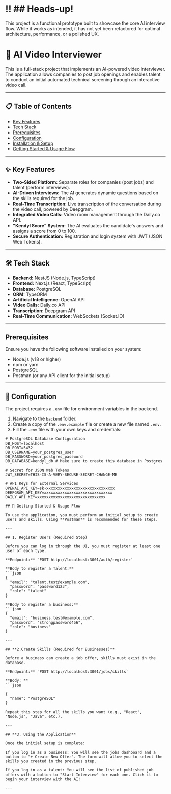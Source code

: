 # ‼️ ## Heads-up!

This project is a functional prototype built to showcase the core AI interview flow. While it works as intended, it has not yet been refactored for optimal architecture, performance, or a polished UX.

# 🤖 AI Video Interviewer

This is a full-stack project that implements an AI-powered video interviewer. The application allows companies to post job openings and enables talent to conduct an initial automated technical screening through an interactive video call.

---

## 📋 Table of Contents

- [Key Features](#key-features)
- [Tech Stack](#tech-stack)
- [Prerequisites](#prerequisites)
- [Configuration](#configuration)
- [Installation & Setup](#installation--setup)
- [Getting Started & Usage Flow](#getting-started--usage-flow)

---

## ✨ Key Features

- **Two-Sided Platform:** Separate roles for companies (post jobs) and talent (perform interviews).
- **AI-Driven Interviews:** The AI generates dynamic questions based on the skills required for the job.
- **Real-Time Transcription:** Live transcription of the conversation during the video call, powered by Deepgram.
- **Integrated Video Calls:** Video room management through the Daily.co API.
- **"Kendyl Score" System:** The AI evaluates the candidate's answers and assigns a score from 0 to 100.
- **Secure Authentication:** Registration and login system with JWT (JSON Web Tokens).

---

## 🛠️ Tech Stack

- **Backend:** NestJS (Node.js, TypeScript)
- **Frontend:** Next.js (React, TypeScript)
- **Database:** PostgreSQL
- **ORM:** TypeORM
- **Artificial Intelligence:** OpenAI API
- **Video Calls:** Daily.co API
- **Transcription:** Deepgram API
- **Real-Time Communication:** WebSockets (Socket.IO)

---

## Prerequisites

Ensure you have the following software installed on your system:

- Node.js (v18 or higher)
- npm or yarn
- PostgreSQL
- Postman (or any API client for the initial setup)

---

## 🔧 Configuration

The project requires a `.env` file for environment variables in the backend.

1.  Navigate to the `backend` folder.
2.  Create a copy of the `.env.example` file or create a new file named `.env`.
3.  Fill the `.env` file with your own keys and credentials:

````env
# PostgreSQL Database Configuration
DB_HOST=localhost
DB_PORT=5432
DB_USERNAME=your_postgres_user
DB_PASSWORD=your_postgres_password
DB_DATABASE=kendyl_db # Make sure to create this database in Postgres

# Secret for JSON Web Tokens
JWT_SECRET=THIS-IS-A-VERY-SECURE-SECRET-CHANGE-ME

# API Keys for External Services
OPENAI_API_KEY=sk-xxxxxxxxxxxxxxxxxxxxxxxxxxxxxx
DEEPGRAM_API_KEY=xxxxxxxxxxxxxxxxxxxxxxxxxxxxxx
DAILY_API_KEY=xxxxxxxxxxxxxxxxxxxxxxxxxxxxxx

## 🏁 Getting Started & Usage Flow

To use the application, you must perform an initial setup to create users and skills. Using **Postman** is recommended for these steps.

---

## 1. Register Users (Required Step)

Before you can log in through the UI, you must register at least one user of each type.

**Endpoint:** `POST http://localhost:3001/auth/register`

**Body to register a Talent:**
```json
{
  "email": "talent.test@example.com",
  "password": "password123",
  "role": "talent"
}

**Body to register a business:**
```json
{
  "email": "business.test@example.com",
  "password": "strongpassword456",
  "role": "business"
}

---

## **2.Create Skills (Required for Businesses)**

Before a business can create a job offer, skills must exist in the database.

**Endpoint:** `POST http://localhost:3001/jobs/skills`

**Body: **
```json

{
  "name": "PostgreSQL"
}

Repeat this step for all the skills you want (e.g., "React", "Node.js", "Java", etc.).

---

## **3. Using the Application**

Once the initial setup is complete:

If you log in as a business: You will see the jobs dashboard and a button to "+ Create New Offer". The form will allow you to select the skills you created in the previous step.

If you log in as a talent: You will see the list of published job offers with a button to "Start Interview" for each one. Click it to begin your interview with the AI!

---


````
